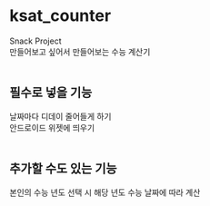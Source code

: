 # ksat_counter

Snack Project<br/>
만들어보고 싶어서 만들어보는 수능 계산기<br/><br/>

## 필수로 넣을 기능<br/>
날짜마다 디데이 줄어들게 하기<br/>
안드로이드 위젯에 띄우기<br/>
<br/>
## 추가할 수도 있는 기능<br/>
본인의 수능 년도 선택 시 해당 년도 수능 날짜에 따라 계산<br/>
